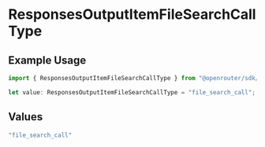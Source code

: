# ResponsesOutputItemFileSearchCallType

## Example Usage

```typescript
import { ResponsesOutputItemFileSearchCallType } from "@openrouter/sdk/models";

let value: ResponsesOutputItemFileSearchCallType = "file_search_call";
```

## Values

```typescript
"file_search_call"
```